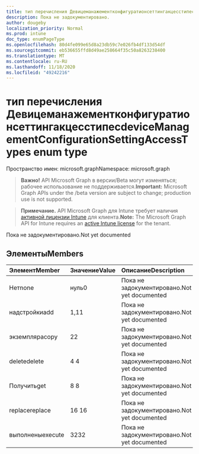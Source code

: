 ```yaml
---
title: тип перечисления Девицеманажементконфигуратионсеттингакцесстипес
description: Пока не задокументировано.
author: dougeby
localization_priority: Normal
ms.prod: intune
doc_type: enumPageType
ms.openlocfilehash: 80d4fe099e65d8a23db59c7e026fb4df133d54df
ms.sourcegitcommit: eb536655ffd8d49ae258664f35c50a8263238400
ms.translationtype: MT
ms.contentlocale: ru-RU
ms.lasthandoff: 11/18/2020
ms.locfileid: "49242216"
---
```

# <a name="devicemanagementconfigurationsettingaccesstypes-enum-type"></a><span data-ttu-id="9fb60-103">тип перечисления Девицеманажементконфигуратионсеттингакцесстипес</span><span class="sxs-lookup"><span data-stu-id="9fb60-103">deviceManagementConfigurationSettingAccessTypes enum type</span></span>

<span data-ttu-id="9fb60-104">Пространство имен: microsoft.graph</span><span class="sxs-lookup"><span data-stu-id="9fb60-104">Namespace: microsoft.graph</span></span>

> <span data-ttu-id="9fb60-105">**Важно!** API Microsoft Graph в версии/Beta могут изменяться; рабочее использование не поддерживается.</span><span class="sxs-lookup"><span data-stu-id="9fb60-105">**Important:** Microsoft Graph APIs under the /beta version are subject to change; production use is not supported.</span></span>

> <span data-ttu-id="9fb60-106">**Примечание.** API Microsoft Graph для Intune требует наличия [активной лицензии Intune](https://go.microsoft.com/fwlink/?linkid=839381) для клиента.</span><span class="sxs-lookup"><span data-stu-id="9fb60-106">**Note:** The Microsoft Graph API for Intune requires an [active Intune license](https://go.microsoft.com/fwlink/?linkid=839381) for the tenant.</span></span>

<span data-ttu-id="9fb60-107">Пока не задокументировано.</span><span class="sxs-lookup"><span data-stu-id="9fb60-107">Not yet documented</span></span>

## <a name="members"></a><span data-ttu-id="9fb60-108">Элементы</span><span class="sxs-lookup"><span data-stu-id="9fb60-108">Members</span></span>
|<span data-ttu-id="9fb60-109">Элемент</span><span class="sxs-lookup"><span data-stu-id="9fb60-109">Member</span></span>|<span data-ttu-id="9fb60-110">Значение</span><span class="sxs-lookup"><span data-stu-id="9fb60-110">Value</span></span>|<span data-ttu-id="9fb60-111">Описание</span><span class="sxs-lookup"><span data-stu-id="9fb60-111">Description</span></span>|
|:---|:---|:---|
|<span data-ttu-id="9fb60-112">Нет</span><span class="sxs-lookup"><span data-stu-id="9fb60-112">none</span></span>|<span data-ttu-id="9fb60-113">нуль</span><span class="sxs-lookup"><span data-stu-id="9fb60-113">0</span></span>|<span data-ttu-id="9fb60-114">Пока не задокументировано.</span><span class="sxs-lookup"><span data-stu-id="9fb60-114">Not yet documented</span></span>|
|<span data-ttu-id="9fb60-115">надстройки</span><span class="sxs-lookup"><span data-stu-id="9fb60-115">add</span></span>|<span data-ttu-id="9fb60-116">1,1</span><span class="sxs-lookup"><span data-stu-id="9fb60-116">1</span></span>|<span data-ttu-id="9fb60-117">Пока не задокументировано.</span><span class="sxs-lookup"><span data-stu-id="9fb60-117">Not yet documented</span></span>|
|<span data-ttu-id="9fb60-118">экземпляра</span><span class="sxs-lookup"><span data-stu-id="9fb60-118">copy</span></span>|<span data-ttu-id="9fb60-119">2</span><span class="sxs-lookup"><span data-stu-id="9fb60-119">2</span></span>|<span data-ttu-id="9fb60-120">Пока не задокументировано.</span><span class="sxs-lookup"><span data-stu-id="9fb60-120">Not yet documented</span></span>|
|<span data-ttu-id="9fb60-121">delete</span><span class="sxs-lookup"><span data-stu-id="9fb60-121">delete</span></span>|<span data-ttu-id="9fb60-122">4 </span><span class="sxs-lookup"><span data-stu-id="9fb60-122">4</span></span>|<span data-ttu-id="9fb60-123">Пока не задокументировано.</span><span class="sxs-lookup"><span data-stu-id="9fb60-123">Not yet documented</span></span>|
|<span data-ttu-id="9fb60-124">Получить</span><span class="sxs-lookup"><span data-stu-id="9fb60-124">get</span></span>|<span data-ttu-id="9fb60-125">8 </span><span class="sxs-lookup"><span data-stu-id="9fb60-125">8</span></span>|<span data-ttu-id="9fb60-126">Пока не задокументировано.</span><span class="sxs-lookup"><span data-stu-id="9fb60-126">Not yet documented</span></span>|
|<span data-ttu-id="9fb60-127">replace</span><span class="sxs-lookup"><span data-stu-id="9fb60-127">replace</span></span>|<span data-ttu-id="9fb60-128">16 </span><span class="sxs-lookup"><span data-stu-id="9fb60-128">16</span></span>|<span data-ttu-id="9fb60-129">Пока не задокументировано.</span><span class="sxs-lookup"><span data-stu-id="9fb60-129">Not yet documented</span></span>|
|<span data-ttu-id="9fb60-130">выполнены</span><span class="sxs-lookup"><span data-stu-id="9fb60-130">execute</span></span>|<span data-ttu-id="9fb60-131">32</span><span class="sxs-lookup"><span data-stu-id="9fb60-131">32</span></span>|<span data-ttu-id="9fb60-132">Пока не задокументировано.</span><span class="sxs-lookup"><span data-stu-id="9fb60-132">Not yet documented</span></span>|




